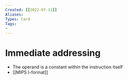 ```yaml
---
Created: [[2022-07-11]]
Aliases: 
Types: Card
Tags: 
- 
---
```

# Immediate addressing
- The operand is a constant within the instruction itself
- [[MIPS I-format]]